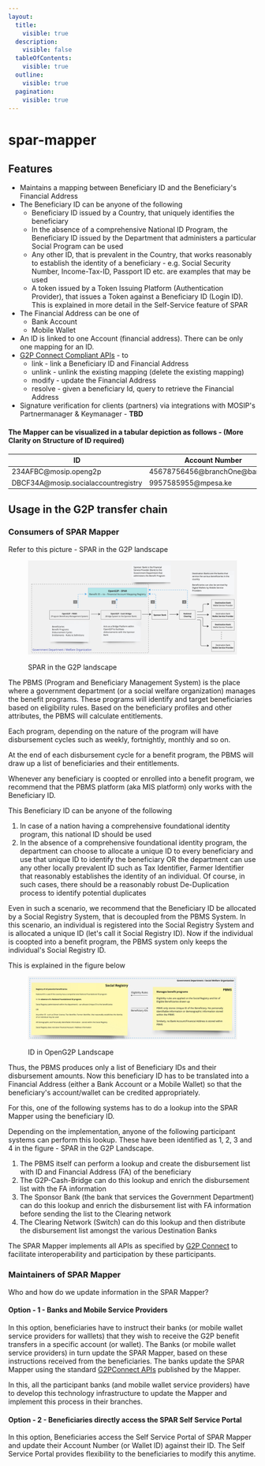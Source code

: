 ```yaml
---
layout:
  title:
    visible: true
  description:
    visible: false
  tableOfContents:
    visible: true
  outline:
    visible: true
  pagination:
    visible: true
---
```


# spar-mapper

## Features

* Maintains a mapping between Beneficiary ID and the Beneficiary's Financial Address
* The Beneficiary ID can be anyone of the following
  * Beneficiary ID issued by a Country, that uniquely identifies the beneficiary
  * In the absence of a comprehensive National ID Program, the Beneficiary ID issued by the Department that administers a particular Social Program can be used
  * Any other ID, that is prevalent in the Country, that works reasonably to establish the identity of a beneficiary - e.g. Social Security Number, Income-Tax-ID, Passport ID etc. are examples that may be used
  * A token issued by a Token Issuing Platform (Authentication Provider), that issues a Token against a Beneficiary ID (Login ID). This is explained in more detail in the Self-Service feature of SPAR
* The Financial Address can be one of
  * Bank Account&#x20;
  * Mobile Wallet
* An ID is linked to one Account (financial address). There can be only one mapping for an ID.
* [G2P Connect Compliant APIs](https://g2pconnect.cdpi.dev/protocol/interfaces/beneficiary-management/mapper-specs) - to
  * link - link a Beneficiary ID and Financial Address
  * unlink - unlink the existing mapping (delete the existing mapping)
  * modify - update the Financial Address&#x20;
  * resolve - given a beneficiary Id, query to retrieve the Financial Address
* Signature verification for clients (partners)  via integrations with MOSIP's Partnermanager & Keymanager - **TBD**

#### The Mapper can be visualized in a tabular depiction as follows - (More Clarity on Structure of ID required)

<table><thead><tr><th width="352.5">ID</th><th>Account Number</th></tr></thead><tbody><tr><td>234AFBC@mosip.openg2p</td><td>45678756456@branchOne@bankOne</td></tr><tr><td>DBCF34A@mosip.socialaccountregistry</td><td>9957585955@mpesa.ke</td></tr></tbody></table>

## Usage in the G2P transfer chain&#x20;

### Consumers of SPAR Mapper

Refer to this picture - SPAR in the G2P landscape

<figure><img src="../../.gitbook/assets/Gitbook-SPAR-Landscape.jpg" alt=""><figcaption><p>SPAR in the G2P landscape</p></figcaption></figure>

The PBMS (Program and Beneficiary Management System) is the place where a government department (or a social welfare organization) manages the benefit programs. These programs will identify and target beneficiaries based on eligibility rules. Based on the beneficiary profiles and other attributes, the PBMS will calculate entitlements.

Each program, depending on the nature of the program will have disbursement cycles such as weekly, fortnightly, monthly and so on.

At the end of each disbursement cycle for a benefit program, the PBMS will draw up a list of beneficiaries and their entitlements.&#x20;

Whenever any beneficiary is coopted or enrolled into a benefit program, we recommend that the PBMS platform (aka MIS platform) only works with the Beneficiary ID.

This Beneficiary ID can be anyone of the following

1. In case of a nation having a comprehensive foundational identity program, this national ID should be used
2. In the absence of a comprehensive foundational identity program, the department can choose to allocate a unique ID to every beneficiary and use that unique ID to identify the beneficiary OR the department can use any other locally prevalent ID such as Tax Identifier, Farmer Identifier that reasonably establishes the identity of an individual. Of course, in such cases, there should be a reasonably robust De-Duplication process to identify potential duplicates

Even in such a scenario, we recommend that the Beneficiary ID be allocated by a Social Registry System, that is decoupled from the PBMS System. In this scenario, an individual is registered into the Social Registry System and is allocated a unique ID (let's call it Social Registry ID). Now if the individual is coopted into a benefit program, the PBMS system only keeps the individual's Social Registry ID.

This is explained in the figure below

<figure><img src="../../.gitbook/assets/Gitbook-ID-in-OpenG2P.jpg" alt=""><figcaption><p>ID in OpenG2P Landscape</p></figcaption></figure>

Thus, the PBMS produces only a list of Beneficiary IDs and their disbursement amounts. Now this beneficiary ID has to be translated into a Financial Address (either a Bank Account or a Mobile Wallet) so that the beneficiary's account/wallet can be credited appropriately.

For this, one of the following systems has to do a lookup into the SPAR Mapper using the beneficiary ID.&#x20;

Depending on the implementation, anyone of the following participant systems can perform this lookup. These have been identified as 1, 2, 3 and 4 in the figure - SPAR in the G2P Landscape.

1. The PBMS itself can perform a lookup and create the disbursement list with ID and Financial Address (FA) of the beneficiary
2. The G2P-Cash-Bridge can do this lookup and enrich the disbursement list with the FA information
3. The Sponsor Bank (the bank that services the Government Department) can do this lookup and enrich the disbursement list with FA information before sending the list to the Clearing network
4. The Clearing Network (Switch) can do this lookup and then distribute the disbursement list amongst the various Destination Banks

The SPAR Mapper implements all APIs as specified by [G2P Connect](https://g2p-connect.github.io/specs/release/html/mapper\_core\_api\_v1.0.0.html) to facilitate interoperability and participation by these participants.&#x20;

### Maintainers of SPAR Mapper

Who and how do we update information in the SPAR Mapper?

#### Option - 1 - Banks and Mobile Service Providers

In this option, beneficiaries have to instruct their banks (or mobile wallet service providers for walllets) that they wish to receive the G2P benefit transfers in a specific account (or wallet). The Banks (or mobile wallet service providers) in turn update the SPAR Mapper, based on these instructions received from the beneficiaries. The banks update the SPAR Mapper using the standard [G2PConnect APIs](https://g2p-connect.github.io/specs/release/html/mapper\_core\_api\_v1.0.0.html) published by the Mapper.&#x20;

In this, all the participant banks (and mobile wallet service providers) have to develop this technology infrastructure to update the Mapper and implement this process in their branches.

#### Option - 2 - Beneficiaries directly access the SPAR Self Service Portal

In this option, Beneficiaries access the Self Service Portal of SPAR Mapper and update their Account Number (or Wallet ID) against their ID. The Self Service Portal provides flexibility to the beneficiaries to modify this anytime.
